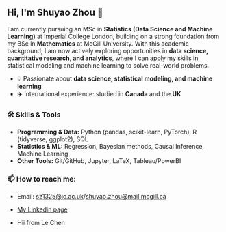 ## Hi, I'm Shuyao Zhou 👋

I am currently pursuing an MSc in **Statistics (Data Science and Machine Learning)** at Imperial College London, building on a strong foundation from my BSc in **Mathematics** at McGill University. With this academic background, I am now actively exploring opportunities in **data science, quantitative research, and analytics**, where I can apply my skills in statistical modeling and machine learning to solve real-world problems.

- 💡 Passionate about **data science, statistical modeling, and machine learning**
- ✈️ International experience: studied in **Canada** and the **UK**
  
### 🛠️ Skills & Tools
- **Programming & Data:** Python (pandas, scikit-learn, PyTorch), R (tidyverse, ggplot2), SQL  
- **Statistics & ML:** Regression, Bayesian methods, Causal Inference, Machine Learning  
- **Other Tools:** Git/GitHub, Jupyter, LaTeX, Tableau/PowerBI

### 📫 How to reach me:
- Email: sz1325@ic.ac.uk/shuyao.zhou@mail.mcgill.ca
- [My Linkedin page](https://www.linkedin.com/in/shuyao-zhou-2b5113233/)

- Hii from Le Chen
